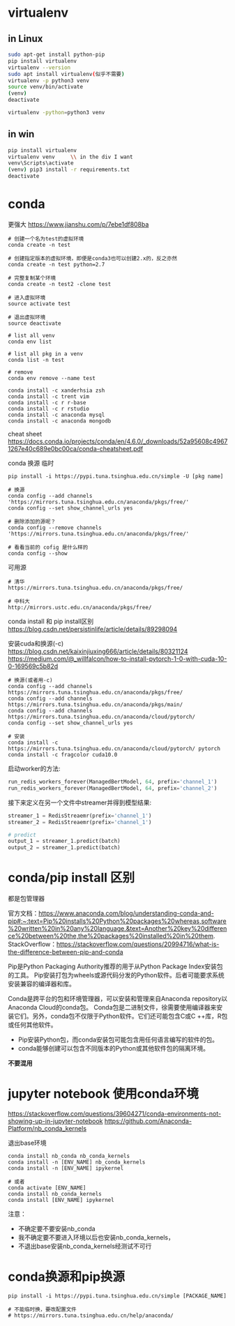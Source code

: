 # virtualenv
## in Linux
```bash
sudo apt-get install python-pip
pip install virtualenv
virtualenv --version
sudo apt install virtualenv(似乎不需要)
virtualenv -p python3 venv
source venv/bin/activate
(venv)
deactivate

virtualenv -python=python3 venv
```

## in win
```bash
pip install virtualenv
virtualenv venv     \\ in the div I want 
venv\Scripts\activate
(venv) pip3 install -r requirements.txt
deactivate
```

# conda
更强大
https://www.jianshu.com/p/7ebe1df808ba
```
# 创建一个名为test的虚拟环境
conda create -n test

# 创建指定版本的虚拟环境，即便是conda3也可以创建2.x的，反之亦然
conda create -n test python=2.7

# 完整复制某个环境
conda create -n test2 -clone test

# 进入虚拟环境
source activate test

# 退出虚拟环境
source deactivate

# list all venv
conda env list

# list all pkg in a venv 
conda list -n test

# remove
conda env remove --name test
```

```杂七杂八
conda install -c xanderhsia zsh 
conda install -c trent vim
conda install -c r r-base
conda install -c r rstudio
conda install -c anaconda mysql
conda install -c anaconda mongodb
```
cheat sheet 
https://docs.conda.io/projects/conda/en/4.6.0/_downloads/52a95608c49671267e40c689e0bc00ca/conda-cheatsheet.pdf

conda 换源
临时
```
pip install -i https://pypi.tuna.tsinghua.edu.cn/simple -U [pkg name]
```
```
# 换源
conda config --add channels 'https://mirrors.tuna.tsinghua.edu.cn/anaconda/pkgs/free/'
conda config --set show_channel_urls yes

# 删除添加的源呢？
conda config --remove channels 'https://mirrors.tuna.tsinghua.edu.cn/anaconda/pkgs/free/' 

# 看看当前的 cofig 是什么样的
conda config --show
```
可用源
```
# 清华
https://mirrors.tuna.tsinghua.edu.cn/anaconda/pkgs/free/

# 中科大
http://mirrors.ustc.edu.cn/anaconda/pkgs/free/
```

conda install 和 pip install区别
https://blog.csdn.net/persistinlife/article/details/89298094

安装cuda和换源(-c)
https://blog.csdn.net/kaixinjiuxing666/article/details/80321124
https://medium.com/@_willfalcon/how-to-install-pytorch-1-0-with-cuda-10-0-169569c5b82d
```
# 换源(或者用-c)
conda config --add channels https://mirrors.tuna.tsinghua.edu.cn/anaconda/pkgs/free/
conda config --add channels https://mirrors.tuna.tsinghua.edu.cn/anaconda/pkgs/main/
conda config --add channels https://mirrors.tuna.tsinghua.edu.cn/anaconda/cloud/pytorch/
conda config --set show_channel_urls yes

# 安装
conda install -c https://mirrors.tuna.tsinghua.edu.cn/anaconda/cloud/pytorch/ pytorch
conda install -c fragcolor cuda10.0
```



启动worker的方法:  
    
```python
run_redis_workers_forever(ManagedBertModel, 64, prefix='channel_1')
run_redis_workers_forever(ManagedBertModel, 64, prefix='channel_2')
```

接下来定义在另一个文件中streamer并得到模型结果:  
    
```python
streamer_1 = RedisStreaemr(prefix='channel_1')
streamer_2 = RedisStreaemr(prefix='channel_1')

# predict
output_1 = streamer_1.predict(batch)
output_2 = streamer_1.predict(batch)
```

# conda/pip install 区别
都是包管理器



官方文档：https://www.anaconda.com/blog/understanding-conda-and-pip#:~:text=Pip%20installs%20Python%20packages%20whereas,software%20written%20in%20any%20language.&text=Another%20key%20difference%20between%20the,the%20packages%20installed%20in%20them.
StackOverflow：https://stackoverflow.com/questions/20994716/what-is-the-difference-between-pip-and-conda

Pip是Python Packaging Authority推荐的用于从Python Package Index安装包的工具。 Pip安装打包为wheels或源代码分发的Python软件。后者可能要求系统安装兼容的编译器和库。

Conda是跨平台的包和环境管理器，可以安装和管理来自Anaconda repository以 Anaconda Cloud的conda包。 Conda包是二进制文件，徐需要使用编译器来安装它们。另外，conda包不仅限于Python软件。它们还可能包含C或C ++库，R包或任何其他软件。


- Pip安装Python包，而conda安装包可能包含用任何语言编写的软件的包。
- conda能够创建可以包含不同版本的Python或其他软件包的隔离环境。

**不要混用**

# jupyter notebook 使用conda环境
https://stackoverflow.com/questions/39604271/conda-environments-not-showing-up-in-jupyter-notebook
https://github.com/Anaconda-Platform/nb_conda_kernels

退出base环境

```
conda install nb_conda nb_conda_kernels
conda install -n [ENV_NAME] nb_conda_kernels
conda install -n [ENV_NAME] ipykernel

# 或者
conda activate [ENV_NAME]
conda install nb_conda_kernels
conda install [ENV_NAME] ipykernel
```

注意：
- 不确定要不要安装nb_conda
- 我不确定要不要进入环境以后也安装nb_conda_kernels，
- 不退出base安装nb_conda_kernels经测试不可行

# conda换源和pip换源
```
pip install -i https://pypi.tuna.tsinghua.edu.cn/simple [PACKAGE_NAME]
```

```
# 不能临时换，要改配置文件
# https://mirrors.tuna.tsinghua.edu.cn/help/anaconda/
```


